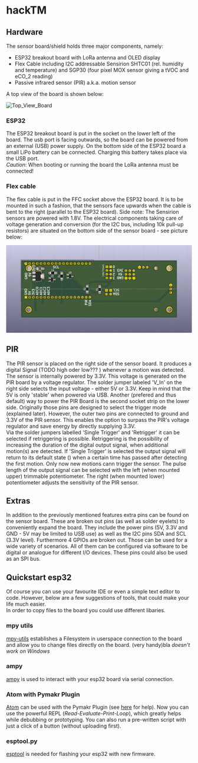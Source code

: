 # hackTM

## Hardware  
The sensor board/shield holds three major components, namely:
* ESP32 breakout board with LoRa antenna and OLED display
* Flex Cable including I2C addressable Sensirion SHTC01 (rel. humidity and temperature) and SGP30 (four pixel MOX sensor giving a tVOC and eCO_2 reading)
* Passive infrared sensor (PIR) a.k.a. motion sensor

A top view of the board is shown below:

![Top_View_Board](../master/hackTM/pcb/PCB_Top_View.png)


### ESP32  
The ESP32 breakout board is put in the socket on the lower left of the board. The usb port is facing outwards, so the board can be powered from an external (USB) power supply.
On the bottom side of the ESP32 board a small LiPo battery can be connected. Charging this battery takes place via the USB port.  
_Caution_: When booting or running the board the LoRa antenna must be connected!

### Flex cable  
The flex cable is put in the FFC socket above the ESP32 board. It is to be mounted in such a fashion, that the sensors face upwards when the cable is bent to the right (parallel to the ESP32 board).
Side note: The Sensirion sensors are powered with 1.8V. The electrical components taking care of voltage generation and conversion (for the I2C bus, including 10k pull-up resistors) are situated on the bottom side of the sensor board - see picture below:

![Top_View_Board](pcb/PCB_Bottom_View.png)

## PIR
The PIR sensor is placed on the right side of the sensor board. It produces a digital Signal (TODO high oder low??? ) whenever a motion was detected. The sensor is internally powered by 3.3V. This voltage is generated on the PIR board by a voltage regulator.
The solder jumper labeled 'V_In' on the right side selects the input voltage - either 5V or 3.3V. Keep in mind that the 5V is only 'stable' when powered via USB.
Another (prefered and thus default) way to power the PIR Board is the second socket strip on the lower side. Originally those pins are designed to select the trigger mode (explained later). However, the outer two pins are connected to ground and 3.3V of the PIR sensor.
This enables the option to surpass the PIR's voltage regulator and save energy by directly supplying 3.3V.  
Via the solder jumpers labelled 'Single Trigger' and 'Retrigger' it can be selected if retriggering is possible. Retriggering is the possibility of increasing the duration of the digital output signal, when additional motion(s) are detected.
If 'Single Trigger' is selected the output signal will return to its default state () when a certain time has passed after detecting the first motion. Only now new motions cann trigger the sensor. The pulse length of the output signal can be selected with the left (when mounted upper) trimmable potentiometer.
The right (when mounted lower) potentiometer adjusts the sensitivity of the PIR sensor.

## Extras  
In addition to the previously mentioned features extra pins can be found on the sensor board. These are broken out pins (as well as solder eyelets) to conveniently expand the board.
They include the power pins (5V, 3.3V and GND - 5V may be limited to USB use) as well as the I2C pins SDA and SCL (3.3V level). Furthermore 4 GPIOs are broken out. Those can be used for a wide variety of scenarios.
All of them can be configured via software to be digital or analogue for different I/O devices. These pins could also be used as an SPI bus.

## Quickstart esp32

Of course you can use your favourite IDE or even a simple text editor to code. However, below are a few suggestions of tools, that could make your life much easier.  
In order to copy files to the board you could use different libaries.

### mpy utils  
[mpy-utils](https://github.com/nickzoic/mpy-utils) establishes a Filesystem in userspace connection to the board and allow you to change files directly on the board. (very handy)bla
_doesn't work on Windows_

### ampy
[ampy](https://github.com/adafruit/ampy) is used to interact with your esp32 board via serial connection.

### Atom with Pymakr Plugin
[Atom](https://atom.io/) can be used with the Pymakr Plugin (see [here](https://docs.pycom.io/chapter/pymakr/installation/atom.html) for help). Now you can use the powerful REPL (_Read-Evaluate-Print-Loop_),
which greatly helps while debubbing or prototyping. You can also run a pre-written script with just a click of a button (without uploading first).

### esptool.py
[esptool](https://github.com/espressif/esptool) is needed for flashing your esp32 with new firmware.